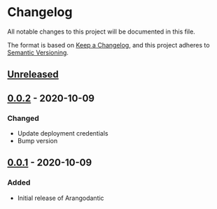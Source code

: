 # Changelog

All notable changes to this project will be documented in this file.

The format is based on [Keep a Changelog](https://keepachangelog.com/en/1.1.0/),
and this project adheres to
[Semantic Versioning](https://semver.org/spec/v2.0.0.html).

## [Unreleased]

## [0.0.2] - 2020-10-09

### Changed

- Update deployment credentials
- Bump version

## [0.0.1] - 2020-10-09

### Added

- Initial release of Arangodantic

[Unreleased]: https://github.com/digitalliving/arangodantic/compare/0.0.2...HEAD
[0.0.2]: https://github.com/digitalliving/arangodantic/compare/0.0.1...0.0.2
[0.0.1]: https://github.com/digitalliving/arangodantic/releases/tag/0.0.1
